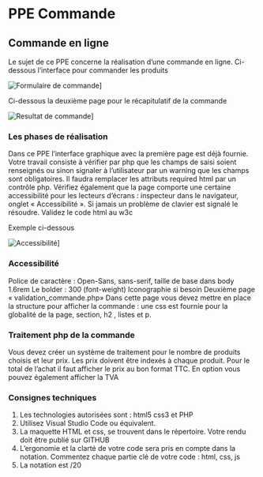 # PPE Commande
## Commande en ligne

Le sujet de ce PPE concerne la réalisation d’une commande en ligne. Ci-dessous 
l’interface pour commander les produits

![Formulaire de commande](https://i.ibb.co/D5R6JGp/Capture-d-cran-2021-04-12-105251.jpg)]

Ci-dessous la deuxième page pour le récapitulatif de la commande

![Resultat de commande](https://i.ibb.co/zsW09Mn/Capture-d-cran-2021-04-12-105712.jpg)]

### Les phases de réalisation

Dans ce PPE l’interface graphique avec la première page est déjà fournie. Votre 
travail consiste à vérifier par php que les champs de saisi soient renseignés ou 
sinon signaler à l’utilisateur par un warning que les champs sont obligatoires. Il
faudra remplacer les attributs required html par un contrôle php. 
Vérifiez également que la page comporte une certaine accessibilité pour les 
lecteurs d’écrans : inspecteur dans le navigateur, onglet « Accessibilité ». Si 
jamais un problème de clavier est signalé le résoudre. Validez le code html au 
w3c

Exemple ci-dessous

![Accessibilité](https://i.ibb.co/tPgT27j/Capture-d-cran-2021-04-12-110028.jpg)]

###  Accessibilité

Police de caractère : Open-Sans, sans-serif, taille de base dans body 1.6rem
Le bolder : 300 (font-weight)
Iconographie si besoin
Deuxième page « validation_commande.php»
Dans cette page vous devez mettre en place la structure pour afficher la 
commande : une css est fournie pour la globalité de la page, section, h2 , listes
et p.

### Traitement php de la commande

Vous devez créer un système de traitement pour le nombre de produits choisis
et leur prix. Les prix doivent être indexés à chaque produit.
Pour le total de l’achat il faut afficher le prix au bon format TTC.
En option vous pouvez également afficher la TVA

### Consignes techniques

1. Les technologies autorisées sont : html5 css3 et PHP
2. Utilisez Visual Studio Code ou équivalent.
3. La maquette HTML et css, se trouvent dans le répertoire. Votre rendu doit être publié sur GITHUB
4. L’ergonomie et la clarté de votre code sera pris en compte dans la notation. Commentez chaque partie clé de votre code : html, css, js 
5.  La notation est /20